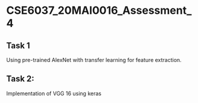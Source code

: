 # CSE6037_20MAI0016_Assessment_4
## Task 1
Using pre-trained AlexNet with transfer learning for feature extraction.

## Task 2:
Implementation of VGG 16 using keras
